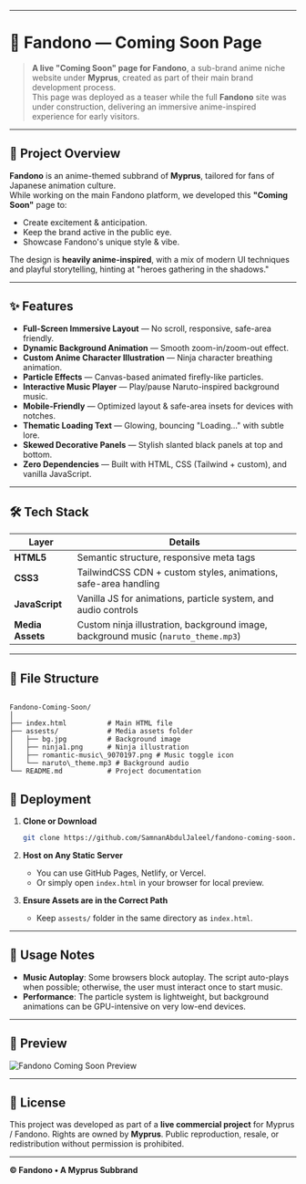 
---

# 🌸 Fandono — Coming Soon Page

> **A live "Coming Soon" page for Fandono**, a sub-brand anime niche website under **Myprus**, created as part of their main brand development process.  
> This page was deployed as a teaser while the full **Fandono** site was under construction, delivering an immersive anime-inspired experience for early visitors.

---

## 📖 Project Overview

**Fandono** is an anime-themed subbrand of **Myprus**, tailored for fans of Japanese animation culture.  
While working on the main Fandono platform, we developed this **"Coming Soon"** page to:

- Create excitement & anticipation.
- Keep the brand active in the public eye.
- Showcase Fandono's unique style & vibe.

The design is **heavily anime-inspired**, with a mix of modern UI techniques and playful storytelling, hinting at "heroes gathering in the shadows."

---

## ✨ Features

- **Full-Screen Immersive Layout** — No scroll, responsive, safe-area friendly.
- **Dynamic Background Animation** — Smooth zoom-in/zoom-out effect.
- **Custom Anime Character Illustration** — Ninja character breathing animation.
- **Particle Effects** — Canvas-based animated firefly-like particles.
- **Interactive Music Player** — Play/pause Naruto-inspired background music.
- **Mobile-Friendly** — Optimized layout & safe-area insets for devices with notches.
- **Thematic Loading Text** — Glowing, bouncing "Loading..." with subtle lore.
- **Skewed Decorative Panels** — Stylish slanted black panels at top and bottom.
- **Zero Dependencies** — Built with HTML, CSS (Tailwind + custom), and vanilla JavaScript.

---

## 🛠️ Tech Stack

| Layer      | Details |
|------------|---------|
| **HTML5**  | Semantic structure, responsive meta tags |
| **CSS3**   | TailwindCSS CDN + custom styles, animations, safe-area handling |
| **JavaScript** | Vanilla JS for animations, particle system, and audio controls |
| **Media Assets** | Custom ninja illustration, background image, background music (`naruto_theme.mp3`) |

---

## 📂 File Structure

```

Fandono-Coming-Soon/
│
├── index.html          # Main HTML file
├── assests/            # Media assets folder
│   ├── bg.jpg          # Background image
│   ├── ninja1.png      # Ninja illustration
│   ├── romantic-music\_9070197.png # Music toggle icon
│   └── naruto\_theme.mp3 # Background audio
└── README.md           # Project documentation

````

## 🚀 Deployment

1. **Clone or Download**
   ```bash
   git clone https://github.com/SamnanAbdulJaleel/fandono-coming-soon.git
2. **Host on Any Static Server**

   * You can use GitHub Pages, Netlify, or Vercel.
   * Or simply open `index.html` in your browser for local preview.

3. **Ensure Assets are in the Correct Path**

   * Keep `assests/` folder in the same directory as `index.html`.

---

## 🎯 Usage Notes

* **Music Autoplay**:
  Some browsers block autoplay. The script auto-plays when possible; otherwise, the user must interact once to start music.
* **Performance**:
  The particle system is lightweight, but background animations can be GPU-intensive on very low-end devices.

---

## 📸 Preview

![Fandono Coming Soon Preview](assests/Cmsoon.png)

---

## 📜 License

This project was developed as part of a **live commercial project** for Myprus / Fandono.
Rights are owned by **Myprus**. Public reproduction, resale, or redistribution without permission is prohibited.

---

**© Fandono • A Myprus Subbrand**
